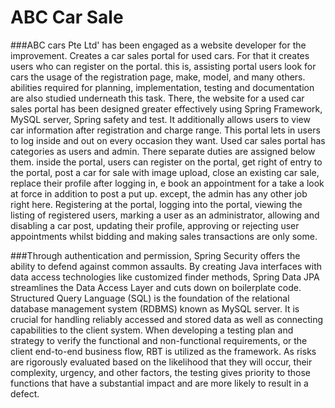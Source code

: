 # ABC Car Sale

###ABC cars Pte Ltd' has been engaged as a website developer for the improvement. Creates a car sales portal for used cars. For that it creates users who can register on the portal. this is, assisting portal users look for cars the usage of the registration page, make, model, and many others. abilities required for planning, implementation, testing and documentation are also studied underneath this task. There, the website for a used car sales portal has been designed greater effectively using Spring Framework, MySQL server, Spring safety and test. It additionally allows users to view car information after registration and charge range. This portal lets in users to log inside and out on every occasion they want. Used car sales portal has categories as users and admin. There separate duties are assigned below them. inside the portal, 
users can register on the portal, get right of entry to the portal, post a car for sale with image upload, close an existing car sale, replace their profile after logging in, e book an appointment for a take a look at force in addition to post a put up. except, the admin has any other job right here. Registering at the portal, logging into the portal, viewing the listing of registered users, marking a user as an administrator, allowing and disabling a car post, updating their profile, approving or rejecting user appointments whilst bidding and making sales transactions are only some.

###Through authentication and permission, Spring Security offers the ability to defend against common assaults. By creating Java interfaces with data access technologies like customized finder methods, Spring Data JPA streamlines the Data Access Layer and cuts down on boilerplate code.
Structured Query Language (SQL) is the foundation of the relational database management system (RDBMS) known as MySQL server. It is crucial for handling reliably accessed and stored data as well as connecting capabilities to the client system.
When developing a testing plan and strategy to verify the functional and non-functional requirements, or the client end-to-end business flow, RBT is utilized as the framework. As risks are rigorously evaluated based on the likelihood that they will occur, their complexity, urgency, and other factors, the testing gives priority to those functions that have a substantial impact and are more likely to result in a defect.
